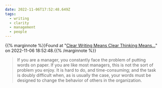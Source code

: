 ```yaml
---
date: 2022-11-06T17:52:48.649Z
tags:
  - writing
  - clarity
  - management
  - people
---
```

{{% marginnote %}}Found at "[Clear Writing Means Clear Thinking Means…](https://hbr.org/1973/01/clear-writing-means-clear-thinking-means)" on 2022-11-06 18:52:48.{{% /marginnote %}}

> If you are a manager, you constantly face the problem of putting words on paper. If you are like most managers, this is not the sort of problem you enjoy. It is hard to do, and time-consuming; and the task is doubly difficult when, as is usually the case, your words must be designed to change the behavior of others in the organization.

